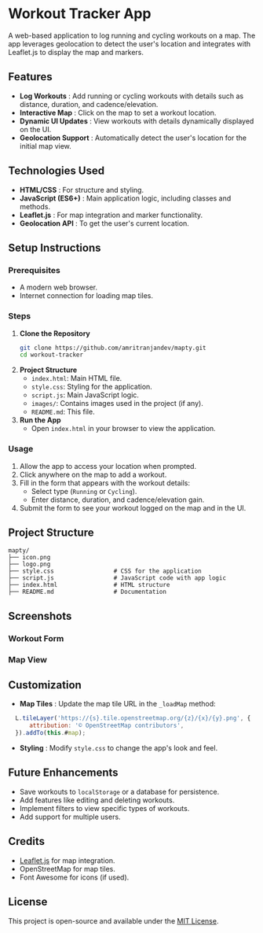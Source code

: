 
# Workout Tracker App

A web-based application to log running and cycling workouts on a map. The app leverages geolocation to detect the user's location and integrates with Leaflet.js to display the map and markers.

## Features

* **Log Workouts** : Add running or cycling workouts with details such as distance, duration, and cadence/elevation.
* **Interactive Map** : Click on the map to set a workout location.
* **Dynamic UI Updates** : View workouts with details dynamically displayed on the UI.
* **Geolocation Support** : Automatically detect the user's location for the initial map view.

## Technologies Used

* **HTML/CSS** : For structure and styling.
* **JavaScript (ES6+)** : Main application logic, including classes and methods.
* **Leaflet.js** : For map integration and marker functionality.
* **Geolocation API** : To get the user's current location.

## Setup Instructions

### Prerequisites

* A modern web browser.
* Internet connection for loading map tiles.

### Steps

1. **Clone the Repository**
   ```bash
   git clone https://github.com/amritranjandev/mapty.git
   cd workout-tracker
   ```
2. **Project Structure**
   * `index.html`: Main HTML file.
   * `style.css`: Styling for the application.
   * `script.js`: Main JavaScript logic.
   * `images/`: Contains images used in the project (if any).
   * `README.md`: This file.
3. **Run the App**
   * Open `index.html` in your browser to view the application.

### Usage

1. Allow the app to access your location when prompted.
2. Click anywhere on the map to add a workout.
3. Fill in the form that appears with the workout details:
   * Select type (`Running` or `Cycling`).
   * Enter distance, duration, and cadence/elevation gain.
4. Submit the form to see your workout logged on the map and in the UI.

## Project Structure

```
mapty/
├── icon.png
├── logo.png  
├── style.css                 # CSS for the application
├── script.js                 # JavaScript code with app logic
├── index.html                # HTML structure
├── README.md                 # Documentation
```

## Screenshots

### Workout Form

### Map View

## Customization

* **Map Tiles** : Update the map tile URL in the `_loadMap` method:

```js
  L.tileLayer('https://{s}.tile.openstreetmap.org/{z}/{x}/{y}.png', {
      attribution: '© OpenStreetMap contributors',
  }).addTo(this.#map);
```

* **Styling** : Modify `style.css` to change the app's look and feel.

## Future Enhancements

* Save workouts to `localStorage` or a database for persistence.
* Add features like editing and deleting workouts.
* Implement filters to view specific types of workouts.
* Add support for multiple users.

## Credits

* [Leaflet.js](https://leafletjs.com/) for map integration.
* OpenStreetMap for map tiles.
* Font Awesome for icons (if used).

## License

This project is open-source and available under the [MIT License](https://chatgpt.com/c/LICENSE).
